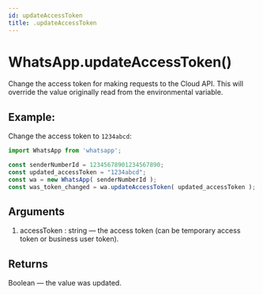 ```yaml
---
id: updateAccessToken
title: .updateAccessToken
---
```


# WhatsApp.updateAccessToken()
Change the access token for making requests to the Cloud API. This will override the value originally read from the environmental variable.

## Example:
Change the access token to `1234abcd`:
```js
import WhatsApp from 'whatsapp';

const senderNumberId = 12345678901234567890;
const updated_accessToken = "1234abcd";
const wa = new WhatsApp( senderNumberId );
const was_token_changed = wa.updateAccessToken( updated_accessToken );
```

## Arguments
1. accessToken : string — the access token (can be temporary access token or business user token).

## Returns
Boolean — the value was updated.
